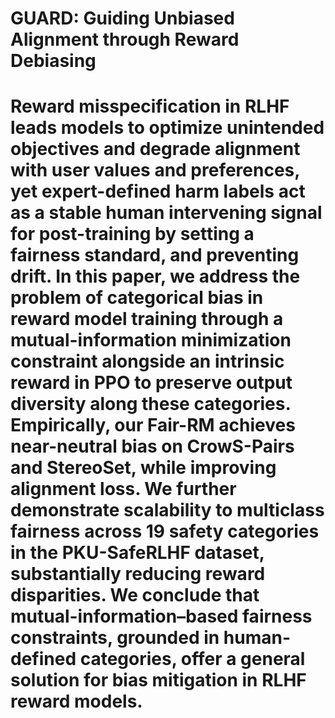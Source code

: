 # GUARD: Guiding Unbiased Alignment through Reward Debiasing
# Reward misspecification in RLHF leads models to optimize unintended objectives and degrade alignment with user values and preferences, yet expert-defined harm labels act as a stable human intervening signal for post-training by setting a fairness standard, and preventing drift. In this paper, we address the problem of categorical bias in reward model training through a mutual-information minimization constraint alongside an intrinsic reward in PPO to preserve output diversity along these categories. Empirically, our Fair-RM achieves near-neutral bias on CrowS-Pairs and StereoSet, while improving alignment loss. We further demonstrate scalability to multiclass fairness across 19 safety categories in the PKU-SafeRLHF dataset, substantially reducing reward disparities. We conclude that mutual-information–based fairness constraints, grounded in human-defined categories, offer a general solution for bias mitigation in RLHF reward models.
